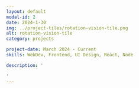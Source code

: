 ```yaml
---
layout: default
modal-id: 2
date: 2024-1-30
img: ../project-tiles/rotation-vision-tile.png
alt: rotation-vision-tile
category: projects

project-date: March 2024 - Current
skills: WebDev, Frontend, UI Design, React, Node

description: '

'
---
```

